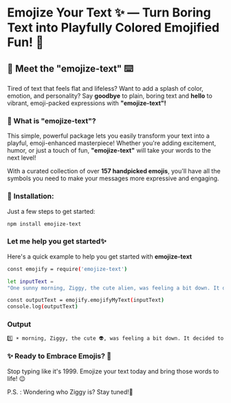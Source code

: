 # **Emojize Your Text** ✨ — Turn Boring Text into Playfully Colored Emojified Fun! 🎉

## 🌟 Meet the "emojize-text" ⌨️

Tired of text that feels flat and lifeless? Want to add a splash of color, emotion, and personality? Say **goodbye** to plain, boring text and **hello** to vibrant, emoji-packed expressions with **"emojize-text"!**

### 🤔 What is **"emojize-text"**?

This simple, powerful package lets you easily transform your text into a playful, emoji-enhanced masterpiece! Whether you're adding excitement, humor, or just a touch of fun, **"emojize-text"** will take your words to the next level! 

With a curated collection of over **157 handpicked emojis**, you'll have all the symbols you need to make your messages more expressive and engaging.

### 🔧 **Installation**:

Just a few steps to get started:

```bash
npm install emojize-text
```
### **Let me help you get started**✨

Here's a quick example to help you get started with **emojize-text**
```bash
const emojify = require('emojize-text')

let inputText = 
"One sunny morning, Ziggy, the cute alien, was feeling a bit down. It decided to take a taxi to the best donut shop in town. After a long ride, Ziggy arrived and was so happy to finally get its donut and coffee. To its surprise, the cashier gave it a free cupcake with a wink. As it sat down, a tiger suddenly appeared, but it quickly turned into a friendly dog that started playing the piano. Ziggy laughed and felt truly blessed for the unexpected joy of the day."

const outputText = emojify.emojifyMyText(inputText)
console.log(outputText)
```

### Output
```bash
1️⃣ ☀️ morning, Ziggy, the cute 👽, was feeling a bit down. It decided to take a 🚕 to the best 🍩 shop in town. After a long ride, Ziggy arrived and was so 😄 to finally get its 🍩 and ☕. To its surprise, the cashier gave it a free 🧁 with a 😉. As it sat down, a 🐯 suddenly appeared, but it quickly turned into a friendly 🐶 that started playing the 🎹. Ziggy laughed and felt truly 😇 for the unexpected joy of the day.
```

### ✨ Ready to Embrace Emojis? 🤩
Stop typing like it's 1999. Emojize your text today and bring those words to life! 😉


P.S. : Wondering who Ziggy is? Stay tuned!🤫
